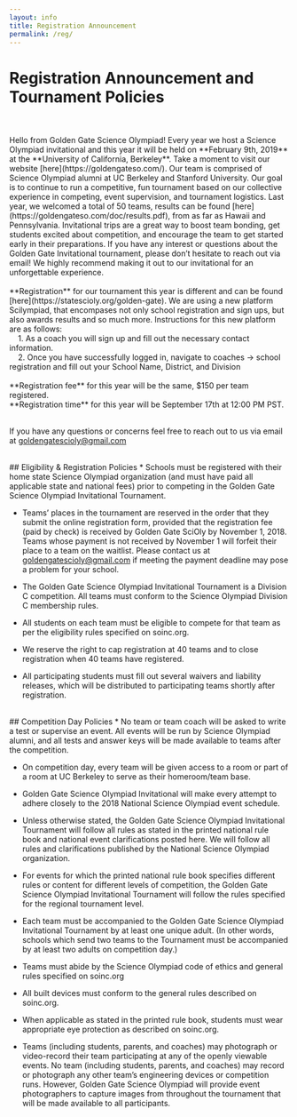 ```yaml
---
layout: info
title: Registration Announcement
permalink: /reg/
---
```


# Registration Announcement and Tournament Policies
<br>
	<br>Hello from Golden Gate Science Olympiad! Every year we host a Science Olympiad invitational and this year it will be held on **February 9th, 2019** at the **University of California, Berkeley**. Take a moment to visit our website [here](https://goldengateso.com/). Our team is comprised of Science Olympiad alumni at UC Berkeley and Stanford University. Our goal is to continue to run a competitive, fun tournament based on our collective experience in competing, event supervision, and tournament logistics. Last year, we welcomed a total of 50 teams, results can be found [here](https://goldengateso.com/doc/results.pdf), from as far as Hawaii and Pennsylvania. Invitational trips are a great way to boost team bonding, get students excited about competition, and encourage the team to get started early in their preparations. If you have any interest or questions about the Golden Gate Invitational tournament, please don’t hesitate to reach out via email! We highly recommend making it out to our invitational for an unforgettable experience.
<br>
	<br>**Registration** for our tournament this year is different and can be found [here](https://statescioly.org/golden-gate). We are using a new platform Scilympiad, that encompases not only school registration and sign ups, but also awards results and so much more. Instructions for this new platform are as follows:
		<br>&nbsp;&nbsp;&nbsp;&nbsp;1. As a coach you will sign up and fill out the necessary contact information. 
		<br>&nbsp;&nbsp;&nbsp;&nbsp;2. Once you have successfully logged in, navigate to coaches -> school registration and fill out your School Name, District, and Division
<br>
<br>**Registration fee** for this year will be the same, $150 per team registered. 
<br>**Registration time** for this year will be September 17th at 12:00 PM PST. 

<br>If you have any questions or concerns feel free to reach out to us via email at goldengatescioly@gmail.com    

<br>
## Eligibility & Registration Policies
* Schools must be registered with their home state Science Olympiad organization (and must have paid all applicable state and national fees) prior to competing in the Golden Gate Science Olympiad Invitational Tournament.

* Teams’ places in the tournament are reserved in the order that they submit the online registration form, provided that the registration fee (paid by check) is received by Golden Gate SciOly by November 1, 2018.  Teams whose payment is not received by November 1 will forfeit their place to a team on the waitlist.  Please contact us at goldengatescioly@gmail.com if meeting the payment deadline may pose a problem for your school.

* The Golden Gate Science Olympiad Invitational Tournament is a Division C competition.  All teams must conform to the Science Olympiad Division C membership rules.

* All students on each team must be eligible to compete for that team as per the eligibility rules specified on soinc.org.

* We reserve the right to cap registration at 40 teams and to close registration when 40 teams have registered.

* All participating students must fill out several waivers and liability releases, which will be distributed to participating teams shortly after registration. 

<br>
## Competition Day Policies
* No team or team coach will be asked to write a test or supervise an event. All events will be run by Science Olympiad alumni, and all tests and answer keys will be made available to teams after the competition.

* On competition day, every team will be given access to a room or part of a room at UC Berkeley to serve as their homeroom/team base.

* Golden Gate Science Olympiad Invitational will make every attempt to adhere closely to the 2018 National Science Olympiad event schedule.

* Unless otherwise stated, the Golden Gate Science Olympiad Invitational Tournament will follow all rules as stated in the printed national rule book and national event clarifications posted here.  We will follow all rules and clarifications published by the National Science Olympiad organization.

* For events for which the printed national rule book specifies different rules or content for different levels of competition, the Golden Gate Science Olympiad Invitational Tournament will follow the rules specified for the regional tournament level.

* Each team must be accompanied to the Golden Gate Science Olympiad Invitational Tournament by at least one unique adult.  (In other words, schools which send two teams to the Tournament must be accompanied by at least two adults on competition day.)

* Teams must abide by the Science Olympiad code of ethics and general rules specified on soinc.org

* All built devices must conform to the general rules described on soinc.org.

* When applicable as stated in the printed rule book, students must wear appropriate eye protection as described on soinc.org.

* Teams (including students, parents, and coaches) may photograph or video-record their team participating at any of the openly viewable events. No team (including students, parents, and coaches) may record or photograph any other team’s engineering devices or competition runs. However, Golden Gate Science Olympiad will provide event photographers to capture images from throughout the tournament that will be made available to all participants.